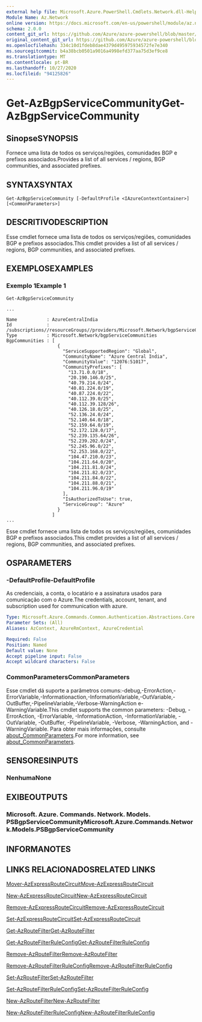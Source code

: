 ```yaml
---
external help file: Microsoft.Azure.PowerShell.Cmdlets.Network.dll-Help.xml
Module Name: Az.Network
online version: https://docs.microsoft.com/en-us/powershell/module/az.network/get-azbgpservicecommunity
schema: 2.0.0
content_git_url: https://github.com/Azure/azure-powershell/blob/master/src/Network/Network/help/Get-AzBgpServiceCommunity.md
original_content_git_url: https://github.com/Azure/azure-powershell/blob/master/src/Network/Network/help/Get-AzBgpServiceCommunity.md
ms.openlocfilehash: 334c10d1fdeb8dae4379d495975934572fe7e340
ms.sourcegitcommit: b4a38bcb0501a9016a4998efd377aa75d3ef9ce8
ms.translationtype: MT
ms.contentlocale: pt-BR
ms.lasthandoff: 10/27/2020
ms.locfileid: "94125826"
---
```

# <span data-ttu-id="69f29-101">Get-AzBgpServiceCommunity</span><span class="sxs-lookup"><span data-stu-id="69f29-101">Get-AzBgpServiceCommunity</span></span>

## <span data-ttu-id="69f29-102">Sinopse</span><span class="sxs-lookup"><span data-stu-id="69f29-102">SYNOPSIS</span></span>
<span data-ttu-id="69f29-103">Fornece uma lista de todos os serviços/regiões, comunidades BGP e prefixos associados.</span><span class="sxs-lookup"><span data-stu-id="69f29-103">Provides a list of all services / regions, BGP communities, and associated prefixes.</span></span>

## <span data-ttu-id="69f29-104">SYNTAX</span><span class="sxs-lookup"><span data-stu-id="69f29-104">SYNTAX</span></span>

```
Get-AzBgpServiceCommunity [-DefaultProfile <IAzureContextContainer>] [<CommonParameters>]
```

## <span data-ttu-id="69f29-105">DESCRITIVO</span><span class="sxs-lookup"><span data-stu-id="69f29-105">DESCRIPTION</span></span>
<span data-ttu-id="69f29-106">Esse cmdlet fornece uma lista de todos os serviços/regiões, comunidades BGP e prefixos associados.</span><span class="sxs-lookup"><span data-stu-id="69f29-106">This cmdlet provides a list of all services / regions, BGP communities, and associated prefixes.</span></span>

## <span data-ttu-id="69f29-107">EXEMPLOS</span><span class="sxs-lookup"><span data-stu-id="69f29-107">EXAMPLES</span></span>

### <span data-ttu-id="69f29-108">Exemplo 1</span><span class="sxs-lookup"><span data-stu-id="69f29-108">Example 1</span></span>
```
Get-AzBgpServiceCommunity

...

Name           : AzureCentralIndia
Id             : /subscriptions//resourceGroups//providers/Microsoft.Network/bgpServiceCommunities/AzureCentralIndia
Type           : Microsoft.Network/bgpServiceCommunities
BgpCommunities : [
                   {
                     "ServiceSupportedRegion": "Global",
                     "CommunityName": "Azure Central India",
                     "CommunityValue": "12076:51017",
                     "CommunityPrefixes": [
                       "13.71.0.0/18",
                       "20.190.146.0/25",
                       "40.79.214.0/24",
                       "40.81.224.0/19",
                       "40.87.224.0/22",
                       "40.112.39.0/25",
                       "40.112.39.128/26",
                       "40.126.18.0/25",
                       "52.136.24.0/24",
                       "52.140.64.0/18",
                       "52.159.64.0/19",
                       "52.172.128.0/17",
                       "52.239.135.64/26",
                       "52.239.202.0/24",
                       "52.245.96.0/22",
                       "52.253.168.0/22",
                       "104.47.210.0/23",
                       "104.211.64.0/20",
                       "104.211.81.0/24",
                       "104.211.82.0/23",
                       "104.211.84.0/22",
                       "104.211.88.0/21",
                       "104.211.96.0/19"
                     ],
                     "IsAuthorizedToUse": true,
                     "ServiceGroup": "Azure"
                   }
                 ]
...
```

<span data-ttu-id="69f29-109">Esse cmdlet fornece uma lista de todos os serviços/regiões, comunidades BGP e prefixos associados.</span><span class="sxs-lookup"><span data-stu-id="69f29-109">This cmdlet provides a list of all services / regions, BGP communities, and associated prefixes.</span></span>

## <span data-ttu-id="69f29-110">OS</span><span class="sxs-lookup"><span data-stu-id="69f29-110">PARAMETERS</span></span>

### <span data-ttu-id="69f29-111">-DefaultProfile</span><span class="sxs-lookup"><span data-stu-id="69f29-111">-DefaultProfile</span></span>
<span data-ttu-id="69f29-112">As credenciais, a conta, o locatário e a assinatura usados para comunicação com o Azure.</span><span class="sxs-lookup"><span data-stu-id="69f29-112">The credentials, account, tenant, and subscription used for communication with azure.</span></span>

```yaml
Type: Microsoft.Azure.Commands.Common.Authentication.Abstractions.Core.IAzureContextContainer
Parameter Sets: (All)
Aliases: AzContext, AzureRmContext, AzureCredential

Required: False
Position: Named
Default value: None
Accept pipeline input: False
Accept wildcard characters: False
```

### <span data-ttu-id="69f29-113">CommonParameters</span><span class="sxs-lookup"><span data-stu-id="69f29-113">CommonParameters</span></span>
<span data-ttu-id="69f29-114">Esse cmdlet dá suporte a parâmetros comuns:-debug,-ErrorAction,-ErrorVariable,-Informationaction,-InformationVariable,-OutVariable,-OutBuffer,-PipelineVariable,-Verbose-WarningAction e-WarningVariable.</span><span class="sxs-lookup"><span data-stu-id="69f29-114">This cmdlet supports the common parameters: -Debug, -ErrorAction, -ErrorVariable, -InformationAction, -InformationVariable, -OutVariable, -OutBuffer, -PipelineVariable, -Verbose, -WarningAction, and -WarningVariable.</span></span> <span data-ttu-id="69f29-115">Para obter mais informações, consulte [about_CommonParameters](http://go.microsoft.com/fwlink/?LinkID=113216).</span><span class="sxs-lookup"><span data-stu-id="69f29-115">For more information, see [about_CommonParameters](http://go.microsoft.com/fwlink/?LinkID=113216).</span></span>

## <span data-ttu-id="69f29-116">SENSORES</span><span class="sxs-lookup"><span data-stu-id="69f29-116">INPUTS</span></span>

### <span data-ttu-id="69f29-117">Nenhuma</span><span class="sxs-lookup"><span data-stu-id="69f29-117">None</span></span>

## <span data-ttu-id="69f29-118">EXIBE</span><span class="sxs-lookup"><span data-stu-id="69f29-118">OUTPUTS</span></span>

### <span data-ttu-id="69f29-119">Microsoft. Azure. Commands. Network. Models. PSBgpServiceCommunity</span><span class="sxs-lookup"><span data-stu-id="69f29-119">Microsoft.Azure.Commands.Network.Models.PSBgpServiceCommunity</span></span>

## <span data-ttu-id="69f29-120">INFORMA</span><span class="sxs-lookup"><span data-stu-id="69f29-120">NOTES</span></span>

## <span data-ttu-id="69f29-121">LINKS RELACIONADOS</span><span class="sxs-lookup"><span data-stu-id="69f29-121">RELATED LINKS</span></span>

[<span data-ttu-id="69f29-122">Mover-AzExpressRouteCircuit</span><span class="sxs-lookup"><span data-stu-id="69f29-122">Move-AzExpressRouteCircuit</span></span>](Move-AzExpressRouteCircuit.md)

[<span data-ttu-id="69f29-123">New-AzExpressRouteCircuit</span><span class="sxs-lookup"><span data-stu-id="69f29-123">New-AzExpressRouteCircuit</span></span>](New-AzExpressRouteCircuit.md)

[<span data-ttu-id="69f29-124">Remove-AzExpressRouteCircuit</span><span class="sxs-lookup"><span data-stu-id="69f29-124">Remove-AzExpressRouteCircuit</span></span>](Remove-AzExpressRouteCircuit.md)

[<span data-ttu-id="69f29-125">Set-AzExpressRouteCircuit</span><span class="sxs-lookup"><span data-stu-id="69f29-125">Set-AzExpressRouteCircuit</span></span>](Set-AzExpressRouteCircuit.md)

[<span data-ttu-id="69f29-126">Get-AzRouteFilter</span><span class="sxs-lookup"><span data-stu-id="69f29-126">Get-AzRouteFilter</span></span>](Get-AzRouteFilter.md)

[<span data-ttu-id="69f29-127">Get-AzRouteFilterRuleConfig</span><span class="sxs-lookup"><span data-stu-id="69f29-127">Get-AzRouteFilterRuleConfig</span></span>](Get-AzRouteFilterRuleConfig.md)

[<span data-ttu-id="69f29-128">Remove-AzRouteFilter</span><span class="sxs-lookup"><span data-stu-id="69f29-128">Remove-AzRouteFilter</span></span>](Remove-AzRouteFilter.md)

[<span data-ttu-id="69f29-129">Remove-AzRouteFilterRuleConfig</span><span class="sxs-lookup"><span data-stu-id="69f29-129">Remove-AzRouteFilterRuleConfig</span></span>](Remove-AzRouteFilterRuleConfig.md)

[<span data-ttu-id="69f29-130">Set-AzRouteFilter</span><span class="sxs-lookup"><span data-stu-id="69f29-130">Set-AzRouteFilter</span></span>](Set-AzRouteFilter.md)

[<span data-ttu-id="69f29-131">Set-AzRouteFilterRuleConfig</span><span class="sxs-lookup"><span data-stu-id="69f29-131">Set-AzRouteFilterRuleConfig</span></span>](Set-AzRouteFilterRuleConfig.md)

[<span data-ttu-id="69f29-132">New-AzRouteFilter</span><span class="sxs-lookup"><span data-stu-id="69f29-132">New-AzRouteFilter</span></span>](New-AzRouteFilter.md)

[<span data-ttu-id="69f29-133">New-AzRouteFilterRuleConfig</span><span class="sxs-lookup"><span data-stu-id="69f29-133">New-AzRouteFilterRuleConfig</span></span>](New-AzRouteFilterRuleConfig.md)
